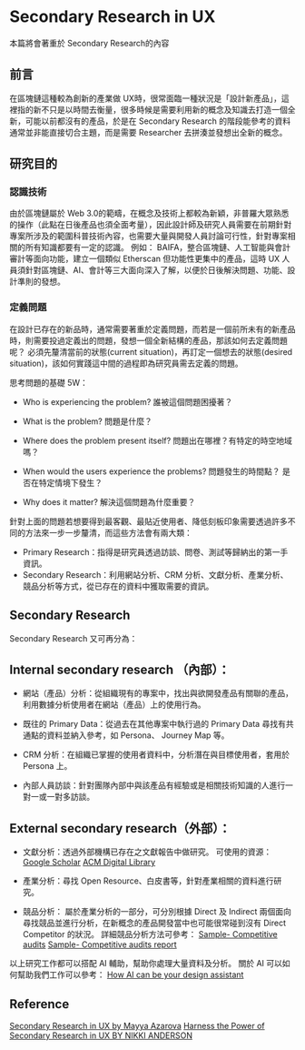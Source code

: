 # Secondary Research in UX

本篇將會著重於 Secondary Research的內容

## 前言
在區塊鏈這種較為創新的產業做 UX時，很常面臨一種狀況是「設計新產品」，這裡指的新不只是以時間去衡量，很多時候是需要利用新的概念及知識去打造一個全新，可能以前都沒有的產品，於是在 Secondary Research 的階段能參考的資料通常並非能直接切合主題，而是需要 Researcher 去拼湊並發想出全新的概念。


## 研究目的

### 認識技術
由於區塊鏈屬於 Web 3.0的範疇，在概念及技術上都較為新穎，非普羅大眾熟悉的操作（此點在日後產品也須全面考量），因此設計師及研究人員需要在前期針對專案所涉及的範圍科普技術內容，也需要大量與開發人員討論可行性，針對專案相關的所有知識都要有一定的認識。
例如：
BAIFA，整合區塊鏈、人工智能與會計審計等面向功能，建立一個類似 Etherscan 但功能性更集中的產品，這時 UX 人員須針對區塊鏈、AI、會計等三大面向深入了解，以便於日後解決問題、功能、設計準則的發想。

### 定義問題
在設計已存在的新品時，通常需要著重於定義問題，而若是一個前所未有的新產品時，則需要投過定義出的問題，發想一個全新結構的產品，那該如何去定義問題呢？ 必須先釐清當前的狀態(current situation)，再訂定一個想去的狀態(desired situation)，該如何實踐這中間的過程即為研究員需去定義的問題。

思考問題的基礎 5W：

- Who is experiencing the problem? 誰被這個問題困擾著？

- What is the problem? 問題是什麼？

- Where does the problem present itself? 問題出在哪裡？有特定的時空地域嗎？

- When would the users experience the problems? 問題發生的時間點？ 是否在特定情境下發生？

- Why does it matter? 解決這個問題為什麼重要？ 


針對上面的問題若想要得到最客觀、最貼近使用者、降低刻板印象需要透過許多不同的方法來一步一步釐清，而這些方法會有兩大類：

- Primary Research：指得是研究員透過訪談、問卷、測試等歸納出的第一手資訊。
- Secondary Research：利用網站分析、CRM 分析、文獻分析、產業分析、競品分析等方式，從已存在的資料中獲取需要的資訊。

## Secondary Research

Secondary Research 又可再分為：

## Internal secondary research （內部）：

- 網站（產品）分析：從組織現有的專案中，找出與欲開發產品有關聯的產品，利用數據分析使用者在網站（產品）上的使用行為。

- 既往的 Primary Data：從過去在其他專案中執行過的 Primary Data 尋找有共通點的資料並納入參考，如 Persona、 Journey Map 等。

- CRM 分析：在組織已掌握的使用者資料中，分析潛在與目標使用者，套用於 Persona 上。

-  內部人員訪談：針對團隊內部中與該產品有經驗或是相關技術知識的人進行一對一或一對多訪談。

## External secondary research（外部）：

- 文獻分析：透過外部機構已存在之文獻報告中做研究。
可使用的資源：
[Google Scholar](https://scholar.google.com/)
[ACM Digital Library](https://dl.acm.org/journals)

- 產業分析：尋找 Open Resource、白皮書等，針對產業相關的資料進行研究。

- 競品分析： 屬於產業分析的一部分，可分別根據 Direct 及 Indirect 兩個面向尋找競品並進行分析，在新概念的產品開發當中也可能很常碰到沒有 Direct Competitor 的狀況。 詳細競品分析方法可參考：
[Sample- Competitive audits](https://docs.google.com/spreadsheets/d/1dJXquryDr80mkXhVDtSs_qcwj3j3jMUm8eB6JlMn7aY/edit?usp=share_link&resourcekey=0-vgIOAnquvJ0-Ya3BkDnctw)
[Sample- Competitive audits report](https://docs.google.com/document/d/1ourq3_8zGki0p7QoTp6ig1fOFpk2UfEMoKrEIp8XHjQ/edit?usp=share_link)
 

以上研究工作都可以搭配 AI 輔助，幫助你處理大量資料及分析。
關於 AI 可以如何幫助我們工作可以參考：
[How AI can be your design assistant](https://mermer.com.tw/knowledge-management/km-20230823001)

## Reference

[Secondary Research in UX by Mayya Azarova](https://www.nngroup.com/articles/secondary-research-in-ux/)
[Harness the Power of Secondary Research in UX BY NIKKI ANDERSON](https://dscout.com/people-nerds/secondary-research)
